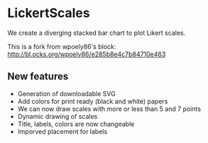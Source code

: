 # LickertScales

We create a diverging stacked bar chart to plot Likert scales.

This is a fork from wpoely86's block: http://bl.ocks.org/wpoely86/e285b8e4c7b84710e463

## New features
 - Generation of downloadable SVG
 - Add colors for print ready (black and white) papers
 - We can now draw scales with more or less than 5 and 7 points
 - Dynamic drawing of scales
 - Title, labels, colors are now changeable
 - Imporved placement for labels